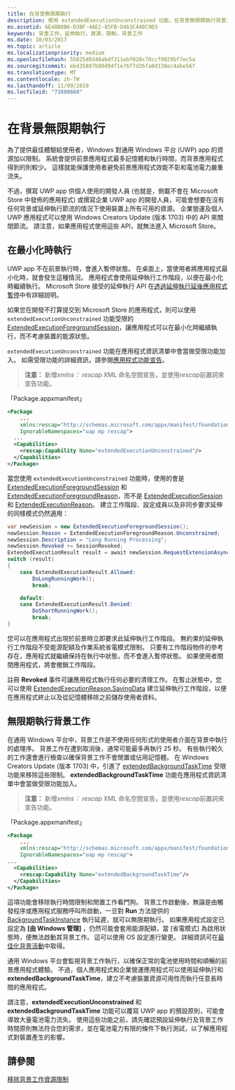 ```yaml
---
title: 在背景無限期執行
description: 使用 extendedExecutionUnconstrained 功能，在背景無限期執行背景工作或延伸執行工作階段。
ms.assetid: 6E48B8B6-D3BF-4AE2-85FB-D463C448C9D3
keywords: 背景工作，延伸執行，資源，限制，背景工作
ms.date: 10/03/2017
ms.topic: article
ms.localizationpriority: medium
ms.openlocfilehash: 55025d0348abdf311ebf020c70ccf9029bf7ec5a
ms.sourcegitcommit: ebd35887b00d94f1e76f7d26fa0d138ec4abe567
ms.translationtype: MT
ms.contentlocale: zh-TW
ms.lasthandoff: 11/09/2019
ms.locfileid: "73888660"
---
```

# <a name="run-in-the-background-indefinitely"></a>在背景無限期執行

為了提供最佳體驗給使用者，Windows 對通用 Windows 平台 (UWP) app 的資源加以限制。 系統會提供前景應用程式最多記憶體和執行時間，而背景應用程式得到的則較少。 這樣就能保護使用者避免前景應用程式效能不彰和電池電力嚴重流失。

不過，撰寫 UWP app 供個人使用的開發人員 (也就是，側載不會在 Microsoft Store 中發佈的應用程式) 或撰寫企業 UWP app 的開發人員，可能會想要在沒有任何背景或延伸執行節流的情況下使用裝置上所有可用的資源。 企業營運及個人 UWP 應用程式可以使用 Windows Creators Update (版本 1703) 中的 API 來關閉節流。 請注意，如果應用程式使用這些 API，就無法進入 Microsoft Store。

## <a name="run-while-minimized"></a>在最小化時執行

UWP app 不在前景執行時，會進入暫停狀態。 在桌面上，當使用者將應用程式最小化時，就會發生這種情況。 應用程式會使用延伸執行工作階段，以便在最小化時繼續執行。 Microsoft Store 接受的延伸執行 API 在[透過延伸執行延後應用程式暫停](https://docs.microsoft.com/windows/uwp/launch-resume/run-minimized-with-extended-execution)中有詳細說明。

如果您在開發不打算提交到 Microsoft Store 的應用程式，則可以使用 `extendedExecutionUnconstrained` 功能受限的 [ExtendedExecutionForegroundSession](https://docs.microsoft.com/uwp/api/windows.applicationmodel.extendedexecution.foreground.extendedexecutionforegroundsession)，讓應用程式可以在最小化時繼續執行，而不考慮裝置的能源狀態。  

`extendedExecutionUnconstrained` 功能在應用程式資訊清單中會當做受限功能加入。 如需受限功能的詳細資訊，請參閱[應用程式功能宣告](https://docs.microsoft.com/windows/uwp/packaging/app-capability-declarations)。

> **注意：** 新增*xmlns： rescap* XML 命名空間宣告，並使用*rescap*前置詞來宣告功能。

「Package.appxmanifest」
```xml
<Package
    ...
    xmlns:rescap="http://schemas.microsoft.com/appx/manifest/foundation/windows10/restrictedcapabilities"
    IgnorableNamespaces="uap mp rescap">
  ...
  <Capabilities>
    <rescap:Capability Name="extendedExecutionUnconstrained"/>
  </Capabilities>
</Package>
```

當您使用 `extendedExecutionUnconstrained` 功能時，使用的會是 [ExtendedExecutionForegroundSession](https://docs.microsoft.com/uwp/api/windows.applicationmodel.extendedexecution.foreground.extendedexecutionforegroundsession) 和 [ExtendedExecutionForegroundReason](https://docs.microsoft.com/uwp/api/windows.applicationmodel.extendedexecution.foreground.extendedexecutionforegroundreason)，而不是 [ExtendedExecutionSession](https://docs.microsoft.com/uwp/api/windows.applicationmodel.extendedexecution.extendedexecutionsession) 和 [ExtendedExecutionReason](https://docs.microsoft.com/uwp/api/windows.applicationmodel.extendedexecution.extendedexecutionreason)。 建立工作階段、設定成員以及非同步要求延伸的同樣模式仍然適用： 

```cs
var newSession = new ExtendedExecutionForegroundSession();
newSession.Reason = ExtendedExecutionForegroundReason.Unconstrained;
newSession.Description = "Long Running Processing";
newSession.Revoked += SessionRevoked;
ExtendedExecutionResult result = await newSession.RequestExtensionAsync();
switch (result)
{
    case ExtendedExecutionResult.Allowed:
        DoLongRunningWork();
        break;

    default:
    case ExtendedExecutionResult.Denied:
        DoShortRunningWork();
        break;
}
```

您可以在應用程式出現於前景時立即要求此延伸執行工作階段。 無約束的延伸執行工作階段不受能源配額及作業系統省電模式限制。 只要有工作階段物件的參考存在，應用程式就繼續保持在執行中狀態，而不會進入暫停狀態。 如果使用者關閉應用程式，將會撤銷工作階段。

註冊 **Revoked** 事件可讓應用程式執行任何必要的清理工作。 在暫止狀態中，您可以使用 [ExtendedExecutionReason.SavingData](https://docs.microsoft.com/uwp/api/windows.applicationmodel.extendedexecution.extendedexecutionreason) 建立延伸執行工作階段，以便在應用程式終止以及從記憶體移除之前儲存使用者資料。

## <a name="run-background-tasks-indefinitely"></a>無限期執行背景工作

在通用 Windows 平台中，背景工作是不使用任何形式的使用者介面在背景中執行的處理序。 背景工作在遭到取消後，通常可能最多再執行 25 秒。 有些執行較久的工作還會進行檢查以確保背景工作不會閒置或佔用記憶體。 在 Windows Creators Update (版本 1703) 中，引進了 [extendedBackgroundTaskTime](https://docs.microsoft.com/windows/uwp/packaging/app-capability-declarations) 受限功能來移除這些限制。 **extendedBackgroundTaskTime** 功能在應用程式資訊清單中會當做受限功能加入。

> **注意：** 新增*xmlns： rescap* XML 命名空間宣告，並使用*rescap*前置詞來宣告功能。

「Package.appxmanifest」
```xml
<Package
    ... 
    xmlns:rescap="http://schemas.microsoft.com/appx/manifest/foundation/windows10/restrictedcapabilities"
    IgnorableNamespaces="uap mp rescap">
...
  <Capabilities>
    <rescap:Capability Name="extendedBackgroundTaskTime"/>
  </Capabilities>
</Package>
```

這項功能會移除執行時間限制和閒置工作看門狗。 背景工作啟動後，無論是由觸發程序或應用程式服務呼叫所啟動，一旦對 **Run** 方法提供的 [BackgroundTaskInstance](https://docs.microsoft.com/uwp/api/Windows.ApplicationModel.Background.IBackgroundTaskInstance) 執行延遲，就可以無限期執行。 如果應用程式設定已設定為 **\[由 Windows 管理\]** ，仍然可能會套用能源配額，當 \[省電模式\] 為啟用狀態時，便無法啟動其背景工作。 這可以使用 OS 設定進行變更。 詳細資訊可在[最佳化背景活動](https://docs.microsoft.com/windows/uwp/debug-test-perf/optimize-background-activity)中取得。

通用 Windows 平台會監視背景工作執行，以確保正常的電池使用時間和順暢的前景應用程式體驗。 不過，個人應用程式和企業營運應用程式可以使用延伸執行和 **extendedBackgroundTaskTime**，建立不考慮裝置資源可用性而執行任意長時間的應用程式。

請注意，**extendedExecutionUnconstrained** 和 **extendedBackgroundTaskTime** 功能可以覆寫 UWP app 的預設原則，可能會導致大量電池電力流失。 使用這些功能之前，請先確認預設延伸執行及背景工作時間原則無法符合您的需求，並在電池電力有限的條件下執行測試，以了解應用程式對裝置產生的影響。

## <a name="see-also"></a>請參閱

[移除背景工作資源限制](https://docs.microsoft.com/windows/application-management/enterprise-background-activity-controls)
